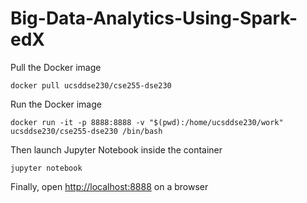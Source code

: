 # Big-Data-Analytics-Using-Spark-edX

Pull the Docker image

```console
docker pull ucsddse230/cse255-dse230
```

Run the Docker image

```console
docker run -it -p 8888:8888 -v "$(pwd):/home/ucsddse230/work" ucsddse230/cse255-dse230 /bin/bash
```

Then launch Jupyter Notebook inside the container

```console
jupyter notebook
```

Finally, open <http://localhost:8888> on a browser
